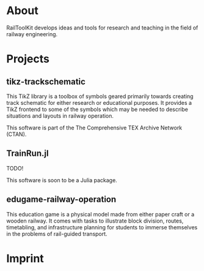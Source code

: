 # About

RailToolKit develops ideas and tools for research and teaching in the field of railway engineering.

# Projects

## tikz-trackschematic

This TikZ library is a toolbox of symbols geared primarily towards creating track schematic for either research or educational purposes. It provides a TikZ frontend to some of the symbols which may be needed to describe situations and layouts in railway operation.

This software is part of the The Comprehensive TEX Archive Network (CTAN).

## TrainRun.jl

TODO!

This software is soon to be a Julia package.

## edugame-railway-operation

This education game is a physical model made from either paper craft or a wooden railway. It comes with tasks to illustrate block division, routes, timetabling, and infrastructure planning for students to immerse themselves in the problems of rail-guided transport.

# Imprint